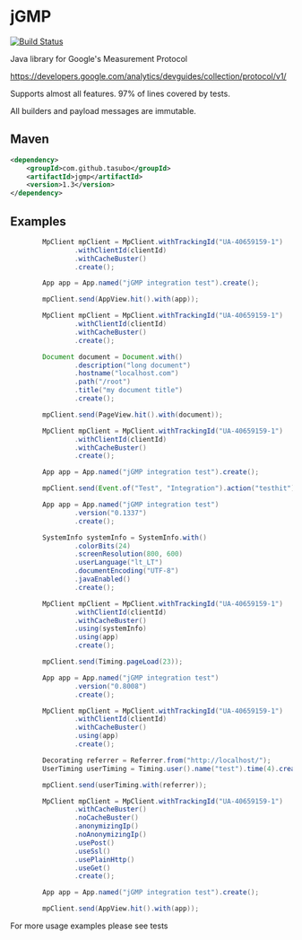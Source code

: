 jGMP
====
[![Build Status](https://drone.io/github.com/tasubo/jgmp/status.png)](https://drone.io/github.com/tasubo/jgmp/latest)

Java library for Google's Measurement Protocol

https://developers.google.com/analytics/devguides/collection/protocol/v1/

Supports almost all features. 97% of lines covered by tests.

All builders and payload messages are immutable.

Maven
------
```xml
<dependency>
    <groupId>com.github.tasubo</groupId>
    <artifactId>jgmp</artifactId>
    <version>1.3</version>
</dependency>
```

Examples
------
```java
        MpClient mpClient = MpClient.withTrackingId("UA-40659159-1")
                .withClientId(clientId)
                .withCacheBuster()
                .create();

        App app = App.named("jGMP integration test").create();

        mpClient.send(AppView.hit().with(app));
```

```java
        MpClient mpClient = MpClient.withTrackingId("UA-40659159-1")
                .withClientId(clientId)
                .withCacheBuster()
                .create();

        Document document = Document.with()
                .description("long document")
                .hostname("localhost.com")
                .path("/root")
                .title("my document title")
                .create();

        mpClient.send(PageView.hit().with(document));
```

```java
        MpClient mpClient = MpClient.withTrackingId("UA-40659159-1")
                .withClientId(clientId)
                .withCacheBuster()
                .create();

        App app = App.named("jGMP integration test").create();

        mpClient.send(Event.of("Test", "Integration").action("testhit").with(app));

```

```java
        App app = App.named("jGMP integration test")
                .version("0.1337")
                .create();

        SystemInfo systemInfo = SystemInfo.with()
                .colorBits(24)
                .screenResolution(800, 600)
                .userLanguage("lt_LT")
                .documentEncoding("UTF-8")
                .javaEnabled()
                .create();

        MpClient mpClient = MpClient.withTrackingId("UA-40659159-1")
                .withClientId(clientId)
                .withCacheBuster()
                .using(systemInfo)
                .using(app)
                .create();

        mpClient.send(Timing.pageLoad(23));
```

```java
        App app = App.named("jGMP integration test")
                .version("0.8008")
                .create();

        MpClient mpClient = MpClient.withTrackingId("UA-40659159-1")
                .withClientId(clientId)
                .withCacheBuster()
                .using(app)
                .create();

        Decorating referrer = Referrer.from("http://localhost/");
        UserTiming userTiming = Timing.user().name("test").time(4).create();

        mpClient.send(userTiming.with(referrer));
```

```java
        MpClient mpClient = MpClient.withTrackingId("UA-40659159-1")
                .withCacheBuster()
                .noCacheBuster()
                .anonymizingIp()
                .noAnonymizingIp()
                .usePost()
                .useSsl()
                .usePlainHttp()
                .useGet()
                .create();

        App app = App.named("jGMP integration test").create();

        mpClient.send(AppView.hit().with(app));
```


For more usage examples please see tests
